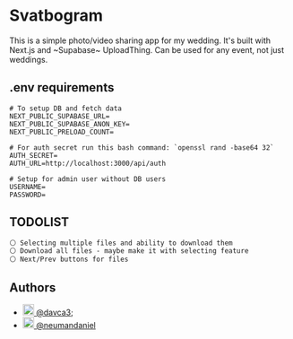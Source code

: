 # Svatbogram

This is a simple photo/video sharing app for my wedding. It's built with Next.js and ~Supabase~ UploadThing. Can be used for any event, not just weddings.

## .env requirements

```MD
# To setup DB and fetch data
NEXT_PUBLIC_SUPABASE_URL=
NEXT_PUBLIC_SUPABASE_ANON_KEY=
NEXT_PUBLIC_PRELOAD_COUNT=

# For auth secret run this bash command: `openssl rand -base64 32`
AUTH_SECRET=
AUTH_URL=http://localhost:3000/api/auth

# Setup for admin user without DB users
USERNAME=
PASSWORD=
```

## TODOLIST

```md
⚪️ Selecting multiple files and ability to download them
⚪️ Download all files - maybe make it with selecting feature
⚪️ Next/Prev buttons for files
```

## Authors

- [<img src="https://github.com/davca3.png" width="20" height="20"> @davca3](https://www.github.com/davca3);
- [<img src="https://github.com/neumandaniel.png" width="20" height="20"> @neumandaniel](https://www.github.com/neumandaniel)
